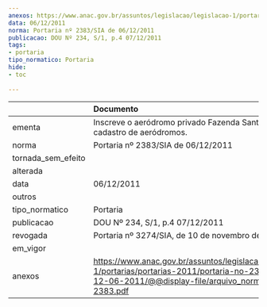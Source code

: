 ```yaml
---
anexos: https://www.anac.gov.br/assuntos/legislacao/legislacao-1/portarias/portarias-2011/portaria-no-2383-sia-de-12-06-2011/@@display-file/arquivo_norma/PA2011-2383.pdf
data: 06/12/2011
norma: Portaria nº 2383/SIA de 06/12/2011
publicacao: DOU Nº 234, S/1, p.4 07/12/2011
tags:
- portaria
tipo_normatico: Portaria
hide: 
- toc 
 
---
```


|                    | Documento                                                                                                                                                         |
|:-------------------|:------------------------------------------------------------------------------------------------------------------------------------------------------------------|
| ementa             | Inscreve o aeródromo privado Fazenda Santa Fé (MG) no cadastro de aeródromos.                                                                                     |
| norma              | Portaria nº 2383/SIA de 06/12/2011                                                                                                                                |
| tornada_sem_efeito |                                                                                                                                                                   |
| alterada           |                                                                                                                                                                   |
| data               | 06/12/2011                                                                                                                                                        |
| outros             |                                                                                                                                                                   |
| tipo_normatico     | Portaria                                                                                                                                                          |
| publicacao         | DOU Nº 234, S/1, p.4 07/12/2011                                                                                                                                   |
| revogada           | Portaria nº 3274/SIA, de 10 de novembro de 2016.                                                                                                                  |
| em_vigor           |                                                                                                                                                                   |
| anexos             | https://www.anac.gov.br/assuntos/legislacao/legislacao-1/portarias/portarias-2011/portaria-no-2383-sia-de-12-06-2011/@@display-file/arquivo_norma/PA2011-2383.pdf |